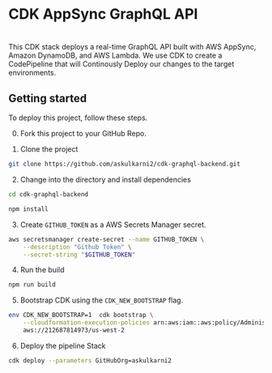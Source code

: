 # CDK AppSync GraphQL API
# #######################

This CDK stack deploys a real-time GraphQL API built with AWS AppSync, Amazon DynamoDB, and AWS Lambda. We use CDK to create a CodePipeline that will Continously Deploy our changes to the target environments.

## Getting started

To deploy this project, follow these steps.

0. Fork this project to your GitHub Repo.

1. Clone the project

```sh
git clone https://github.com/askulkarni2/cdk-graphql-backend.git
```

2. Change into the directory and install dependencies

```sh
cd cdk-graphql-backend

npm install
```

3. Create `GITHUB_TOKEN` as a AWS Secrets Manager secret.

```sh
aws secretsmanager create-secret --name GITHUB_TOKEN \
    --description "Github Token" \
    --secret-string "$GITHUB_TOKEN"
```

4. Run the build

```sh
npm run build
```

5. Bootstrap CDK using the `CDK_NEW_BOOTSTRAP` flag.

```sh
env CDK_NEW_BOOTSTRAP=1  cdk bootstrap \
    --cloudformation-execution-policies arn:aws:iam::aws:policy/AdministratorAccess \
    aws://212687814973/us-west-2
```

6. Deploy the pipeline Stack

```sh
cdk deploy --parameters GitHubOrg=askulkarni2
```
